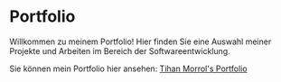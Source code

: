 # Portfolio

Willkommen zu meinem Portfolio! Hier finden Sie eine Auswahl meiner Projekte und Arbeiten im Bereich der Softwareentwicklung.  

Sie können mein Portfolio hier ansehen: [Tihan Morrol's Portfolio](https://tihanmo.github.io/Portfolio/)